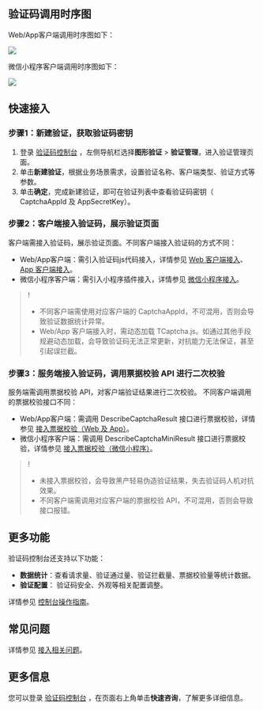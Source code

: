 ## 验证码调用时序图

Web/App客户端调用时序图如下：

![](https://qcloudimg.tencent-cloud.cn/raw/8932466a9ac61639f24b447bfb6f8f01.png)

微信小程序客户端调用时序图如下：

![](https://qcloudimg.tencent-cloud.cn/raw/2a3571dc59ee882216806554a23b60a1.png)

## 快速接入

### 步骤1：新建验证，获取验证码密钥

1. 登录 [验证码控制台](https://console.cloud.tencent.com/captcha/graphical) ，左侧导航栏选择**图形验证** > **验证管理**，进入验证管理页面。
2. 单击**新建验证**，根据业务场景需求，设置验证名称、客户端类型、验证方式等参数。
3. 单击**确定**，完成新建验证，即可在验证列表中查看验证码密钥（ CaptchaAppId 及 AppSecretKey）。

### 步骤2：客户端接入验证码，展示验证页面

客户端需接入验证码，展示验证页面。不同客户端接入验证码的方式不同：

- Web/App客户端：需引入验证码js代码接入，详情参见  [Web 客户端接入](https://cloud.tencent.com/document/product/1110/36841)、  [App 客户端接入](https://cloud.tencent.com/document/product/1110/49810)。
- 微信小程序客户端：需引入小程序插件接入，详情参见 [微信小程序接入](https://cloud.tencent.com/document/product/1110/49319)。

> !
> - 不同客户端需使用对应客户端的 CaptchaAppId，不可混用，否则会导致验证数据统计异常。
> - Web/App 客户端接入时，需动态加载 TCaptcha.js。如通过其他手段规避动态加载，会导致验证码无法正常更新，对抗能力无法保证，甚至引起误拦截。

### 步骤3：服务端接入验证码，调用票据校验 API 进行二次校验

服务端需调用票据校验 API，对客户端验证结果进行二次校验。  不同客户端调用的票据校验接口不同：

- Web/App客户端：需调用 DescribeCaptchaResult 接口进行票据校验，详情参见  [接入票据校验（Web 及 App）](https://cloud.tencent.com/document/product/1110/75489)。
- 微信小程序客户端：需调用 DescribeCaptchaMiniResult 接口进行票据校验，详情参见  [接入票据校验（微信小程序）](https://cloud.tencent.com/document/product/1110/75490)。

> !
> - 未接入票据校验，会导致黑产轻易伪造验证结果，失去验证码人机对抗效果。
> - 不同客户端需调用对应客户端的票据校验 API，不可混用，否则会导致接口报错。

## 更多功能

验证码控制台还支持以下功能：
- **数据统计**：查看请求量、验证通过量、验证拦截量、票据校验量等统计数据。
- **验证配置**： 验证码安全、外观等相关配置调整。

详情参见 [控制台操作指南](https://cloud.tencent.com/document/product/1110/36831)。

## 常见问题

详情参见 [接入相关问题](https://cloud.tencent.com/document/product/1110/36828)。

## 更多信息

您可以登录 [验证码控制台](https://console.cloud.tencent.com/captcha/graphical) ，在页面右上角单击**快速咨询**，了解更多详细信息。
